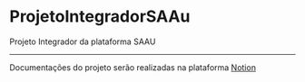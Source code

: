 # ProjetoIntegradorSAAu
Projeto Integrador da plataforma SAAU

---
Documentações do projeto serão realizadas na plataforma <a href="https://www.notion.so/">Notion<a>
